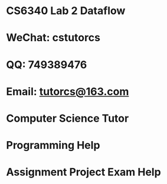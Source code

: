 # CS6340 Lab 2 Dataflow
# WeChat: cstutorcs

# QQ: 749389476

# Email: tutorcs@163.com

# Computer Science Tutor

# Programming Help

# Assignment Project Exam Help
